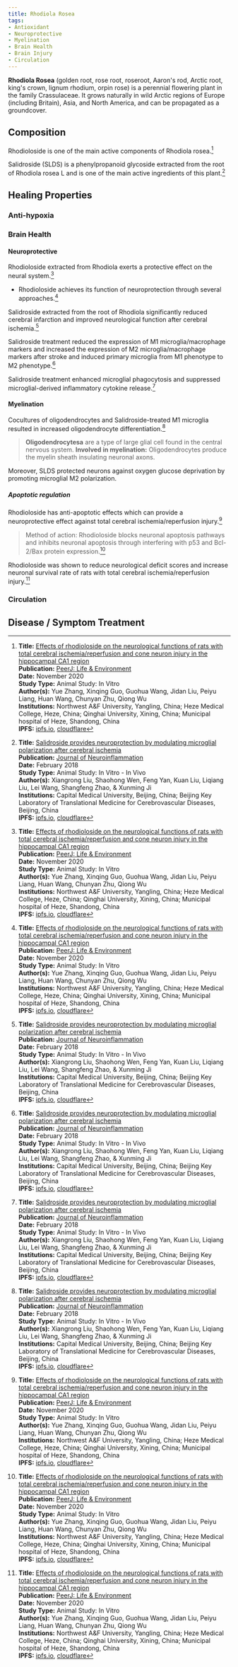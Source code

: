 ```yaml
---
title: Rhodiola Rosea
tags:
- Antioxidant
- Neuroprotective
- Myelination
- Brain Health
- Brain Injury
- Circulation
---
```

**Rhodiola Rosea** (golden root, rose root, roseroot, Aaron's rod, Arctic root, king's crown, lignum rhodium, orpin rose) is a perennial flowering plant in the family Crassulaceae. It grows naturally in wild Arctic regions of Europe (including Britain), Asia, and North America, and can be propagated as a groundcover.

## Composition

Rhodioloside is one of the main active components of Rhodiola rosea.[^1]

Salidroside (SLDS) is a phenylpropanoid glycoside extracted from the root of Rhodiola rosea L and is one of the main active ingredients of this plant.[^2]

## Healing Properties

### Anti-hypoxia

### Brain Health

#### Neuroprotective

Rhodioloside extracted from Rhodiola exerts a protective effect on the neural system.[^1]

- Rhodioloside achieves its function of neuroprotection through several approaches.[^1]

Salidroside extracted from the root of Rhodiola significantly reduced cerebral infarction and improved neurological function after cerebral ischemia.[^2]

Salidroside treatment reduced the expression of M1 microglia/macrophage markers and increased the expression of M2 microglia/macrophage markers after stroke and induced primary microglia from M1 phenotype to M2 phenotype.[^2]

Salidroside treatment enhanced microglial phagocytosis and suppressed microglial-derived inflammatory cytokine release.[^2]

#### Myelination

Cocultures of oligodendrocytes and Salidroside-treated M1 microglia resulted in increased oligodendrocyte differentiation.[^2]

> **Oligodendrocytesa** are a type of large glial cell found in the central nervous system. **Involved in myelination:** Oligodendrocytes produce the myelin sheath insulating neuronal axons.

Moreover, SLDS protected neurons against oxygen glucose deprivation by promoting microglial M2 polarization.

##### Apoptotic regulation

Rhodioloside has anti-apoptotic effects which can provide a neuroprotective effect against total cerebral ischemia/reperfusion injury.[^1]

> Method of action: Rhodioloside blocks neuronal apoptosis pathways and inhibits neuronal apoptosis through interfering with p53 and Bcl-2/Bax protein expression.[^1]

Rhodioloside was shown to reduce neurological deficit scores and increase neuronal survival rate of rats with total cerebral ischemia/reperfusion injury.[^1]

### Circulation

## Disease / Symptom Treatment

[^1]: **Title:** [Effects of rhodioloside on the neurological functions of rats with total cerebral ischemia/reperfusion and cone neuron injury in the hippocampal CA1 region](https://doi.org/10.7717/peerj.10056)<br>
**Publication:** [PeerJ: Life & Environment](https://peerj.com/)<br>
**Date:** November 2020<br>
**Study Type:** Animal Study: In Vitro<br>
**Author(s):** Yue Zhang, Xinqing Guo, Guohua Wang, Jidan Liu, Peiyu Liang, Huan Wang, Chunyan Zhu​, Qiong Wu​<br>
**Institutions:** Northwest A&F University, Yangling, China; Heze Medical College, Heze, China; Qinghai University, Xining, China; Municipal hospital of Heze, Shandong, China<br>
**IPFS:** [ipfs.io](https://ipfs.io/ipfs/QmUj5u5CrKeLNaFthT6wmnHTEL4KGzbsrACpjApgLFcckb), [cloudflare](https://cloudflare-ipfs.com/ipfs/QmUj5u5CrKeLNaFthT6wmnHTEL4KGzbsrACpjApgLFcckb)

[^2]: **Title:** [Salidroside provides neuroprotection by modulating microglial polarization after cerebral ischemia](https://doi.org/10.1186/s12974-018-1081-0)<br>
**Publication:** [Journal of Neuroinflammation](https://jneuroinflammation.biomedcentral.com/)<br>
**Date:** February 2018<br>
**Study Type:** Animal Study: In Vitro - In Vivo<br>
**Author(s):** Xiangrong Liu, Shaohong Wen, Feng Yan, Kuan Liu, Liqiang Liu, Lei Wang, Shangfeng Zhao, & Xunming Ji<br>
**Institutions:** Capital Medical University, Beijing, China; Beijing Key Laboratory of Translational Medicine for Cerebrovascular Diseases, Beijing, China<br>
**IPFS:** [ipfs.io](https://ipfs.io/ipfs/QmXCPiJ1NbAubMaXypZr2PGAxPCdJ7g9JUgm3e3ggq4MnA), [cloudflare](https://cloudflare-ipfs.com/ipfs/QmXCPiJ1NbAubMaXypZr2PGAxPCdJ7g9JUgm3e3ggq4MnA)

[^3]: **Title:** []()<br>
**Publication:** []()<br>
**Date:** <br>
**Study Type:** Animal Study, Commentary, Human Study: In Vitro - In Vivo - In Silico, Human: Case Report, Meta Analysis, Review<br>
**Author(s):** <br>
**Institutions:** <br>
**IPFS:** [ipfs.io](https://ipfs.io/ipfs/), [cloudflare](https://cloudflare-ipfs.com/ipfs/)

[^4]: **Title:** []()<br>
**Publication:** []()<br>
**Date:** <br>
**Study Type:** Animal Study, Commentary, Human Study: In Vitro - In Vivo - In Silico, Human: Case Report, Meta Analysis, Review<br>
**Author(s):** <br>
**Institutions:** <br>
**IPFS:** [ipfs.io](https://ipfs.io/ipfs/), [cloudflare](https://cloudflare-ipfs.com/ipfs/)